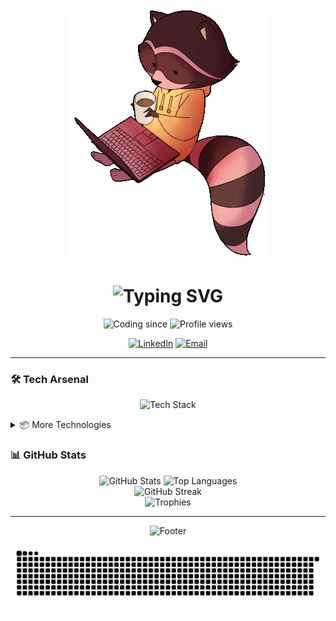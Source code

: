 <div align="center">
  <img src="https://raw.githubusercontent.com/eugene-bert/eugene-bert/main/fxItITlIQgu1HhSucr.gif" alt="Header">
</div>

<h1 align="center">
  <img src="https://readme-typing-svg.herokuapp.com?font=Fira+Code&size=32&duration=3000&pause=1000&color=00F7FF&center=true&vCenter=true&width=600&lines=Hey%2C+I'm+Eugene+%F0%9F%91%8B;Turning+%E2%98%95+into+%3C%2F%3E" alt="Typing SVG" />
</h1>

<p align="center">
  <img src="https://img.shields.io/date/1541030400?label=Coding%20Since&style=for-the-badge&color=00F7FF" alt="Coding since"/>
  <img src="https://komarev.com/ghpvc/?username=eugene-bert&color=blueviolet&style=for-the-badge" alt="Profile views"/>
</p>

<p align="center">
  <a href="https://www.linkedin.com/in/eugenebercowicz/"><img src="https://img.shields.io/badge/LinkedIn-0077B5?style=for-the-badge&logo=linkedin&logoColor=white" alt="LinkedIn"/></a>
  <a href="mailto:eugene.bercowicz@gmail.com"><img src="https://img.shields.io/badge/Email-D14836?style=for-the-badge&logo=gmail&logoColor=white" alt="Email"/></a>
</p>

---

### 🛠️ Tech Arsenal

<p align="center">
  <img src="https://skillicons.dev/icons?i=ts,js,go,react,nodejs,ruby,python,docker,kubernetes,gcp,postgres,redis,git,linux,vscode&perline=8" alt="Tech Stack"/>
</p>

<details>
<summary>📦 More Technologies</summary>
<br>

**Languages & Frameworks**
![TypeScript](https://img.shields.io/badge/-TypeScript-3178C6?style=flat-square&logo=typescript&logoColor=white)
![Go](https://img.shields.io/badge/-Go-00ADD8?style=flat-square&logo=go&logoColor=white)
![Ruby](https://img.shields.io/badge/-Ruby-CC342D?style=flat-square&logo=ruby&logoColor=white)
![Python](https://img.shields.io/badge/-Python-3776AB?style=flat-square&logo=python&logoColor=white)

**DevOps & Tools**
![Docker](https://img.shields.io/badge/-Docker-2496ED?style=flat-square&logo=docker&logoColor=white)
![Kubernetes](https://img.shields.io/badge/-Kubernetes-326CE5?style=flat-square&logo=kubernetes&logoColor=white)
![GCP](https://img.shields.io/badge/-Google_Cloud-4285F4?style=flat-square&logo=google-cloud&logoColor=white)
![Protocol Buffers](https://img.shields.io/badge/-Protobuf-4285F4?style=flat-square&logo=google&logoColor=white)

</details>

### 📊 GitHub Stats

<div align="center">
  <img height="180em" src="https://github-readme-stats.vercel.app/api?username=eugene-bert&show_icons=true&theme=tokyonight&hide_border=true&bg_color=0D1117&title_color=00F7FF&icon_color=00F7FF&text_color=c9d1d9" alt="GitHub Stats"/>
  <img height="180em" src="https://github-readme-stats.vercel.app/api/top-langs/?username=eugene-bert&layout=compact&theme=tokyonight&hide_border=true&bg_color=0D1117&title_color=00F7FF&text_color=c9d1d9" alt="Top Languages"/>
</div>

<div align="center">
  <img src="https://github-readme-streak-stats.herokuapp.com/?user=eugene-bert&theme=tokyonight&hide_border=true&background=0D1117&ring=00F7FF&fire=00F7FF&currStreakLabel=00F7FF" alt="GitHub Streak"/>
</div>

<div align="center">
  <img src="https://github-profile-trophy.vercel.app/?username=eugene-bert&theme=tokyonight&no-frame=true&no-bg=true&column=7&margin-w=15&margin-h=15" alt="Trophies"/>
</div>

---

<div align="center">
  <img src="https://capsule-render.vercel.app/api?type=waving&color=gradient&customColorList=6,11,20&height=100&section=footer" alt="Footer"/>

![Snake animation](https://raw.githubusercontent.com/eugene-bert/eugene-bert/output/github-contribution-grid-snake-dark.svg)

</div>
